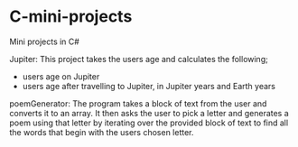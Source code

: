 # C-mini-projects
Mini projects in C#

Jupiter:
This project takes the users age and calculates the following;
- users age on Jupiter
- users age after travelling to Jupiter, in Jupiter years and Earth years

poemGenerator:
The program takes a block of text from the user and converts it to an array. It then asks the user to pick a letter and generates a poem using that letter by iterating over the provided block of text to find all the words that begin with the users chosen letter.
